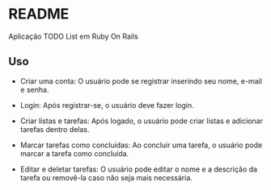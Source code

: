 # README

Aplicação TODO List em Ruby On Rails

## Uso

* Criar uma conta: O usuário pode se registrar inserindo seu nome, e-mail e senha.

* Login: Após registrar-se, o usuário deve fazer login.

* Criar listas e tarefas: Após logado, o usuário pode criar listas e adicionar tarefas dentro delas.

* Marcar tarefas como concluídas: Ao concluir uma tarefa, o usuário pode marcar a tarefa como concluída.

* Editar e deletar tarefas: O usuário pode editar o nome e a descrição da tarefa ou removê-la caso não seja mais necessária.
